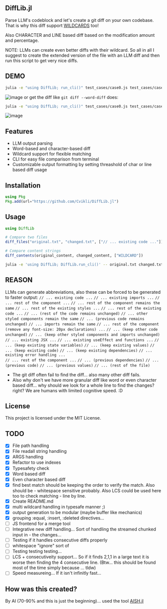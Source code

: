 ## DiffLib.jl

Parse LLM's codeblock and let's create a git diff on your own codebase. That is why this diff support [WILDCARDS](https://github.com/Cvikli/DiffLib.jl?tab=readme-ov-file#reason) too! 

Also CHARACTER and LINE based diff based on the modification amount and percentage. 


NOTE: LLMs can create even better diffs with their wildcard. So all in all I suggest to create the extended version of the file with an LLM diff and then run this script to get very nice diffs. 

## DEMO
```sh
julia -e "using DiffLib; run_cli()" test_cases/case0.js test_cases/case0_changes.js -d
```
![image](https://github.com/user-attachments/assets/1439067e-4ba2-43a9-a6bd-8d3339170a43)
or get the diff like `git diff --word-diff` does:
```sh
julia -e "using DiffLib; run_cli()" test_cases/case0.js test_cases/case0_changes.js
```
![image](https://github.com/user-attachments/assets/7fdd5602-149d-4ab0-830b-4550050c5a96)



## Features
- LLM output parsing
- Word-based and character-based diff
- Wildcard support for flexible matching
- CLI for easy file comparison from terminal
- Customizable output formatting by setting threashold of char or line based diff usage

## Installation

```julia
using Pkg
Pkg.add(url="https://github.com/Cvikli/DiffLib.jl")
```

## Usage

```julia
using DiffLib

# Compare two files
diff_files("original.txt", "changed.txt", ["// ... existing code ..."])

# Compare content strings
diff_contents(original_content, changed_content, ["WILDCARD"])
```

```sh
julia -e 'using DiffLib; DiffLib.run_cli()' -- original.txt changed.txt -w "// ... existing code ..."
```

## REASON
LLMs can generate abbreviations, also these can be forced to be generated to faster output:
`// ... existing code ...`
`// ... existing imports ...`
`// ... rest of the component ...`
`// ... rest of the component remains the same`
`// ... rest of the existing styles ...`
`// ... rest of the existing code ...`
`// ... (rest of the code remains unchanged)`
`// ... other styled components remain the same`
`// ... (previous code remains unchanged)`
`// ... imports remain the same`
`// ... rest of the component (remove any font-size: 20px declarations) ...`
`// ... (keep other code unchanged)`
`// ... (keep other styled components and imports unchanged)`
`// ... existing JSX ...`
`// ... existing useEffect and functions ...`
`// ... (keep existing state variables)`
`// ... (keep existing values)`
`// ... (keep existing code)`
`// ... (keep existing dependencies)`
`// ... existing error handling ...`  
`// ... rest of the component ...`
`// ... (previous dependencies)`
`// ... (previous code)`
`// ... (previous values)`
`// ... (rest of the file)`




- The git diff often fail to find the diff... also many other diff fails. 
- Also why don't we have more granular diff like word or even character based diff... why should we look for a whole line to find the changes? right? We are humans with limited cognitive speed. :D

## License

This project is licensed under the MIT License.


## TODO
- [x] File path handling
- [x] File readall string handling
- [x] ARGS handling
- [x] Refactor to use indexes
- [x] Typesafety check
- [x] Word based diff
- [x] Even character based diff
- [x] find best match should be keeping the order to verify the match. Also should be - whitespace sensitive probably. Also LCS could be used here too to check matching - line by line.
- [x] Create README.md
- [x] multi wildcard handling in typesafe manner ;)
- [x] output generation to be modular (maybe buffer like mechanics)
- [x] grouping :equal, :insert, :deleted directives...
- [ ] JS frontend for a merge tool
- [ ] Integrative new diff handling... Sort of handling the streamed chunked input in - the changes...
- [ ] Testing if it handles consecutive diffs properly
- [ ] whitespace "ignore" sort of
- [ ] Testing testing testing...
- [ ] LCS + consecutiveity support... So if it finds 2,1,1 in a large text it is worse then finding the 4 consecutive line. (Btw... this should be found most of the time simply because ... tldw)
- [ ] Speed measureing... If it isn't infinitly fast...

## How was this created?
By AI (70-90% and this is just the beginning)... used the tool [AISH.jl](https://github.com/Cvikli/AISH.jl)
